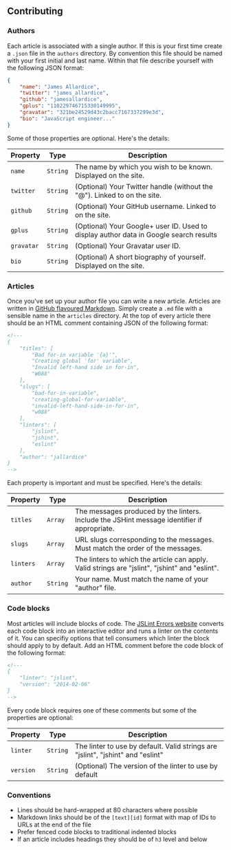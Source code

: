 ## Contributing

### Authors

Each article is associated with a single author. If this is your first time
create a `.json` file in the `authors` directory. By convention this file should
be named with your first initial and last name. Within that file describe
yourself with the following JSON format:

```json
{
    "name": "James Allardice",
    "twitter": "james_allardice",
    "github": "jamesallardice",
    "gplus": "110229746715330149995",
    "gravatar": "321be24529d43c2bacc7167337299e3d",
    "bio": "JavaScript engineer..."
}
```

Some of those properties are optional. Here's the details:

Property   | Type     | Description
-----------|----------|--------------
`name`     | `String` | The name by which you wish to be known. Displayed on the site.
`twitter`  | `String` | (Optional) Your Twitter handle (without the "@"). Linked to on the site.
`github`   | `String` | (Optional) Your GitHub username. Linked to on the site.
`gplus`    | `String` | (Optional) Your Google+ user ID. Used to display author data in Google search results
`gravatar` | `String` | (Optional) Your Gravatar user ID.
`bio`      | `String` | (Optional) A short biography of yourself. Displayed on the site.

### Articles

Once you've set up your author file you can write a new article. Articles are
written in [GitHub flavoured Markdown][gfm]. Simply create a `.md` file with a
sensible name in the `articles` directory. At the top of every article there
should be an HTML comment containing JSON of the following format:

```html
<!---
{
    "titles": [
        "Bad for-in variable '{a}'",
        "Creating global 'for' variable",
        "Invalid left-hand side in for-in",
        "W088"
    ],
    "slugs": [
        "bad-for-in-variable",
        "creating-global-for-variable",
        "invalid-left-hand-side-in-for-in",
        "w088"
    ],
    "linters": [
        "jslint",
        "jshint",
        "eslint"
    ],
    "author": "jallardice"
}
-->
```

Each property is important and must be specified. Here's the details:

Property  | Type     | Description
----------|----------|--------------
`titles`  | `Array`  | The messages produced by the linters. Include the JSHint message identifier if appropriate.
`slugs`   | `Array`  | URL slugs corresponding to the messages. Must match the order of the messages.
`linters` | `Array`  | The linters to which the article can apply. Valid strings are "jslint", "jshint" and "eslint".
`author`  | `String` | Your name. Must match the name of your "author" file.

### Code blocks

Most articles will include blocks of code. The [JSLint Errors website][site]
converts each code block into an interactive editor and runs a linter on the
contents of it. You can specifiy options that tell consumers which linter the
block should apply to by default. Add an HTML comment before the code block of
the following format:

```html
<!---
{
    "linter": "jslint",
    "version": "2014-02-06"
}
-->
```

Every code block requires one of these comments but some of the properties are
optional:

Property  | Type     | Description
----------|----------|-------------
`linter`  | `String` | The linter to use by default. Valid strings are "jslint", "jshint" and "eslint"
`version` | `String` | (Optional) The version of the linter to use by default

### Conventions

 - Lines should be hard-wrapped at 80 characters where possible
 - Markdown links should be of the `[text][id]` format with map of IDs to URLs
   at the end of the file
 - Prefer fenced code blocks to traditional indented blocks
 - If an article includes headings they should be of `h3` level and below

[site]: http://jslinterrors.com/
[gfm]: http://github.github.com/github-flavored-markdown/
